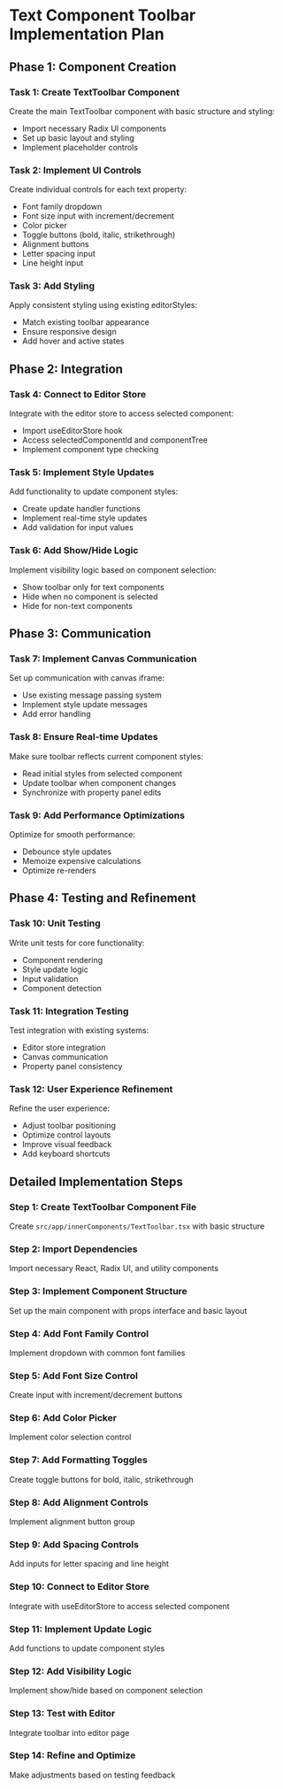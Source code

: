 # Text Component Toolbar Implementation Plan

## Phase 1: Component Creation

### Task 1: Create TextToolbar Component
Create the main TextToolbar component with basic structure and styling:
- Import necessary Radix UI components
- Set up basic layout and styling
- Implement placeholder controls

### Task 2: Implement UI Controls
Create individual controls for each text property:
- Font family dropdown
- Font size input with increment/decrement
- Color picker
- Toggle buttons (bold, italic, strikethrough)
- Alignment buttons
- Letter spacing input
- Line height input

### Task 3: Add Styling
Apply consistent styling using existing editorStyles:
- Match existing toolbar appearance
- Ensure responsive design
- Add hover and active states

## Phase 2: Integration

### Task 4: Connect to Editor Store
Integrate with the editor store to access selected component:
- Import useEditorStore hook
- Access selectedComponentId and componentTree
- Implement component type checking

### Task 5: Implement Style Updates
Add functionality to update component styles:
- Create update handler functions
- Implement real-time style updates
- Add validation for input values

### Task 6: Add Show/Hide Logic
Implement visibility logic based on component selection:
- Show toolbar only for text components
- Hide when no component is selected
- Hide for non-text components

## Phase 3: Communication

### Task 7: Implement Canvas Communication
Set up communication with canvas iframe:
- Use existing message passing system
- Implement style update messages
- Add error handling

### Task 8: Ensure Real-time Updates
Make sure toolbar reflects current component styles:
- Read initial styles from selected component
- Update toolbar when component changes
- Synchronize with property panel edits

### Task 9: Add Performance Optimizations
Optimize for smooth performance:
- Debounce style updates
- Memoize expensive calculations
- Optimize re-renders

## Phase 4: Testing and Refinement

### Task 10: Unit Testing
Write unit tests for core functionality:
- Component rendering
- Style update logic
- Input validation
- Component detection

### Task 11: Integration Testing
Test integration with existing systems:
- Editor store integration
- Canvas communication
- Property panel consistency

### Task 12: User Experience Refinement
Refine the user experience:
- Adjust toolbar positioning
- Optimize control layouts
- Improve visual feedback
- Add keyboard shortcuts

## Detailed Implementation Steps

### Step 1: Create TextToolbar Component File
Create `src/app/innerComponents/TextToolbar.tsx` with basic structure

### Step 2: Import Dependencies
Import necessary React, Radix UI, and utility components

### Step 3: Implement Component Structure
Set up the main component with props interface and basic layout

### Step 4: Add Font Family Control
Implement dropdown with common font families

### Step 5: Add Font Size Control
Create input with increment/decrement buttons

### Step 6: Add Color Picker
Implement color selection control

### Step 7: Add Formatting Toggles
Create toggle buttons for bold, italic, strikethrough

### Step 8: Add Alignment Controls
Implement alignment button group

### Step 9: Add Spacing Controls
Add inputs for letter spacing and line height

### Step 10: Connect to Editor Store
Integrate with useEditorStore to access selected component

### Step 11: Implement Update Logic
Add functions to update component styles

### Step 12: Add Visibility Logic
Implement show/hide based on component selection

### Step 13: Test with Editor
Integrate toolbar into editor page

### Step 14: Refine and Optimize
Make adjustments based on testing feedback